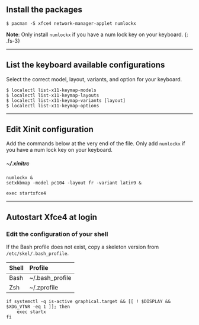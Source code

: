 ## Install the packages

```
$ pacman -S xfce4 network-manager-applet numlockx
```

**Note**: Only install `numlockx` if you have a num lock key on your keyboard.
{: .fs-3}

---

## List the keyboard available configurations

Select the correct model, layout, variants, and option for your keyboard.

```
$ localectl list-x11-keymap-models
$ localectl list-x11-keymap-layouts
$ localectl list-x11-keymap-variants [layout]
$ localectl list-x11-keymap-options
```

---

## Edit Xinit configuration

Add the commands below at the very end of the file. Only add `numlockx` if you have a num lock key on your keyboard.

##### ~/.xinitrc
```
numlockx &
setxkbmap -model pc104 -layout fr -variant latin9 &

exec startxfce4
```

---

## Autostart Xfce4 at login

### Edit the configuration of your shell

If the Bash profile does not exist, copy a skeleton version from `/etc/skel/.bash_profile`.

| Shell    | Profile         |
| :------- | :-------------- |
| Bash     | ~/.bash_profile |
| Zsh      | ~/.zprofile     |

```
if systemctl -q is-active graphical.target && [[ ! $DISPLAY && $XDG_VTNR -eq 1 ]]; then
    exec startx
fi
```